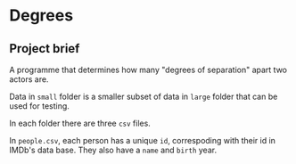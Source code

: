 # Degrees

## Project brief

A programme that determines how many "degrees of separation" apart two actors are.

Data in `small` folder is a smaller subset of data in `large` folder that can be used for testing.

In each folder there are three `csv` files.

In `people.csv`, each person has a unique `id`, correspoding with their id in IMDb's data base. They also have a `name` and `birth` year.
